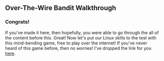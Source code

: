 ## Over-The-Wire Bandit Walkthrough

### Congrats!

If you've made it here, then hopefully, you were able to go through the all of the content before this. Great! Now let's put our Linux skills to the test with this mind-bending game, free to play over the internet! If you've never heard of this game before, then no worries! I've dropped the link for you [here](https://overthewire.org/wargames/bandit/).